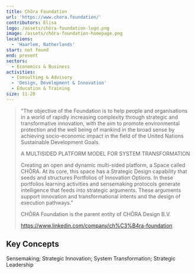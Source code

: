 ```yaml
---
title: Chôra Foundation
url: 'https://www.chora.foundation/'
contributors: Elisa
logo: /assets/chôra-foundation-logo.png
image: /assets/chôra-foundation-homepage.png
locations:
  - 'Haarlem, Natherlands'
start: not found
end: present
sectors:
  - Economics & Business
activities:
  - Consulting & Advisory
  - 'Design, Development & Innovation'
  - Education & Training
size: 11-20
---
```

> "The objective of the Foundation is to help people and organisations in a world of rapidly increasing complexity through strategic and transformative innovation, with the aim to promote environmental protection and the well being of mankind in the broad sense by achieving socio-economic impact in the field of the United Nations Sustainable Development Goals.
> 
> A MULTISIDED PLATFORM MODEL FOR SYSTEM TRANSFORMATION
> 
> Creating an open and dynamic multi-sided platform, a Space called CHÔRA. At its core, this space has a Strategic Design capability that seeds and structures Portfolios of Innovation Options. In these portfolios learning activities and sensemaking protocols generate intelligence that feeds into strategic arguments. These arguments support innovation and transformational intents and the design of execution pathways."
> 
> CHÔRA Foundation is the parent entity of CHÔRA Design B.V.
> 
> https://www.linkedin.com/company/ch%C3%B4ra-foundation

## Key Concepts

Sensemaking; Strategic Innovation; System Transformation; Strategic Leadership
